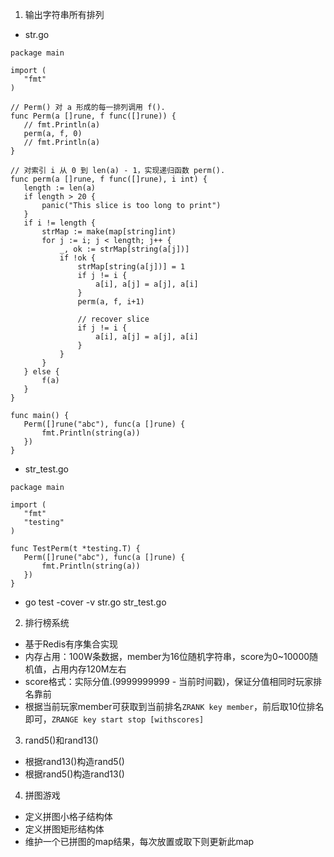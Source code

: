 1. 输出字符串所有排列
 * str.go

 ```
 package main

import (
	"fmt"
)

// Perm() 对 a 形成的每⼀排列调⽤ f().
func Perm(a []rune, f func([]rune)) {
	// fmt.Println(a)
	perm(a, f, 0)
	// fmt.Println(a)
}

// 对索引 i 从 0 到 len(a) - 1，实现递归函数 perm().
func perm(a []rune, f func([]rune), i int) {
	length := len(a)
	if length > 20 {
		panic("This slice is too long to print")
	}
	if i != length {
		strMap := make(map[string]int)
		for j := i; j < length; j++ {
			_, ok := strMap[string(a[j])]
			if !ok {
				strMap[string(a[j])] = 1
				if j != i {
					a[i], a[j] = a[j], a[i]
				}
				perm(a, f, i+1)
				
				// recover slice
				if j != i {
					a[i], a[j] = a[j], a[i]
				}
			}
		}
	} else {
		f(a)
	}
}

func main() {
	Perm([]rune("abc"), func(a []rune) {
		fmt.Println(string(a))
	})
}
 ```

 * str_test.go
 ```
 package main

import (
	"fmt"
	"testing"
)

func TestPerm(t *testing.T) {
	Perm([]rune("abc"), func(a []rune) {
		fmt.Println(string(a))
	})
}
 ```

 * go test -cover -v str.go str_test.go

2. 排⾏榜系统
 * 基于Redis有序集合实现
 * 内存占用：100W条数据，member为16位随机字符串，score为0~10000随机值，占用内存120M左右
 * score格式：实际分值.(9999999999 - 当前时间戳)，保证分值相同时玩家排名靠前
 * 根据当前玩家member可获取到当前排名`ZRANK key member`，前后取10位排名即可，`ZRANGE key start stop [withscores]`
 
3. rand5()和rand13()
 * 根据rand13()构造rand5()
 * 根据rand5()构造rand13()

4. 拼图游戏
 * 定义拼图小格子结构体
 * 定义拼图矩形结构体
 * 维护一个已拼图的map结果，每次放置或取下则更新此map

 

